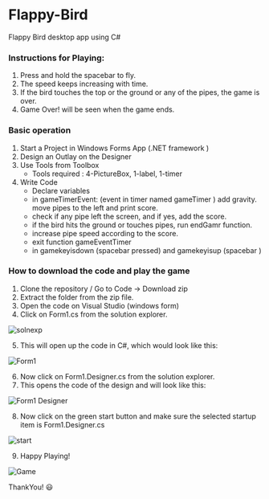 # Flappy-Bird
 Flappy Bird desktop app using C#

### Instructions for Playing:
1. Press and hold the spacebar to fly.
2. The speed keeps increasing with time.
3. If the bird touches the top or the ground or any of the pipes, the game is over.
4. Game Over! will be seen when the game ends.


### Basic operation
1. Start a Project in Windows Forms App (.NET framework )
2. Design an Outlay on the Designer 
2. Use Tools from Toolbox
   * Tools required : 4-PictureBox, 1-label, 1-timer
3. Write Code
   * Declare variables
   * in gameTimerEvent: (event in timer named gameTimer ) add gravity. move pipes to the left and print score.
   * check if any pipe left the screen, and if yes, add the score.
   * if the bird hits the ground or touches pipes, run endGamr function.
   * increase pipe speed according to the score.
   * exit function gameEventTimer
   * in gamekeyisdown (spacebar pressed) and gamekeyisup (spacebar )

### How to download the code and play the game
1. Clone the repository / Go to Code -> Download zip
2. Extract the folder from the zip file.
3. Open the code on Visual Studio (windows form)
4. Click on Form1.cs from the solution explorer.

![solnexp](https://user-images.githubusercontent.com/63497370/103634836-a39df600-4f6d-11eb-8c02-8c7e37ba7672.PNG)

5. This will open up the code in C#, which would look like this:

![Form1](https://user-images.githubusercontent.com/63497370/103634943-cf20e080-4f6d-11eb-9715-0cf5e81261fc.PNG)

6. Now click on Form1.Designer.cs from the solution explorer.
7. This opens the code of the design and will look like this:

![Form1 Designer](https://user-images.githubusercontent.com/63497370/103635095-07282380-4f6e-11eb-9872-0c3b39f0f8c7.PNG)

8. Now click on the green start button and make sure the selected startup item is  Form1.Designer.cs

![start](https://user-images.githubusercontent.com/63497370/103635210-3474d180-4f6e-11eb-90fc-56fcf6d04380.PNG)

9. Happy Playing!

![Game](https://user-images.githubusercontent.com/63497370/103635273-48b8ce80-4f6e-11eb-9702-165f9e7602f2.PNG)

ThankYou! :smiley: